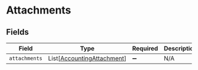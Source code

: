 # Attachments


## Fields

| Field                                                                     | Type                                                                      | Required                                                                  | Description                                                               |
| ------------------------------------------------------------------------- | ------------------------------------------------------------------------- | ------------------------------------------------------------------------- | ------------------------------------------------------------------------- |
| `attachments`                                                             | List[[AccountingAttachment](../../models/shared/accountingattachment.md)] | :heavy_minus_sign:                                                        | N/A                                                                       |